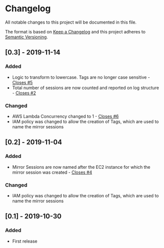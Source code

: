 # Changelog
All notable changes to this project will be documented in this file.

The format is based on [Keep a Changelog](http://keepachangelog.com/en/1.0.0/)
and this project adheres to [Semantic Versioning](http://semver.org/spec/v2.0.0.html).

## [0.3] - 2019-11-14
### Added
- Logic to transform to lowercase. Tags are no longer case sensitive - [Closes #5](https://github.com/3CORESec/AWS-AutoMirror/issues/5)
- Total number of sessions are now counted and reported on log structure - [Closes #2](https://github.com/3CORESec/AWS-AutoMirror/issues/2)
### Changed
- AWS Lambda Concurrency changed to 1 - [Closes #6](https://github.com/3CORESec/AWS-AutoMirror/issues/6)
- IAM policy was changed to allow the creation of Tags, which are used to name the mirror sessions

## [0.2] - 2019-11-04
### Added
- Mirror Sessions are now named after the EC2 instance for which the mirror session was created - [Closes #4](https://github.com/3CORESec/AWS-AutoMirror/issues/4)
### Changed
- IAM policy was changed to allow the creation of Tags, which are used to name the mirror sessions

## [0.1] - 2019-10-30
### Added
- First release
